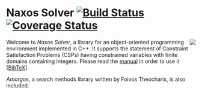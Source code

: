 # Naxos Solver [![Build Status](https://travis-ci.org/pothitos/naxos.svg?branch=master)](https://travis-ci.org/pothitos/naxos) [![Coverage Status](https://coveralls.io/repos/github/pothitos/naxos/badge.svg)](https://coveralls.io/github/pothitos/naxos)

<img src="https://rawgit.com/pothitos/naxos-solver/master/manual/figures/logo.svg" align="right">

Welcome to _Naxos Solver_, a library for an object-oriented
programming environment implemented in C++. It supports the
statement of Constraint Satisfaction Problems (CSPs) having
constrained variables with finite domains containing
integers. Please read the [manual](manual) in order to use
it [[BibTeX](manual/naxos.bib)].

_Amorgos_, a search methods library written by Foivos
Theocharis, is also included.
